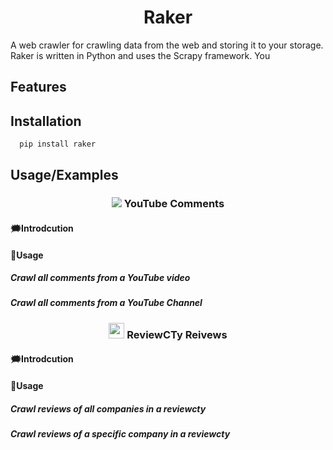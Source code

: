 # <div align="center">Raker</div>

A web crawler for crawling data from the web and storing it to your storage. Raker is written in Python and uses the Scrapy framework.
You 

## Features

## Installation

```bash
  pip install raker
```

## Usage/Examples

### <div align="center">![](https://www.gstatic.com/youtube/img/watch/yt_favicon.png) YouTube Comments</div>

#### 🗯️Introdcution

#### 📖Usage

##### Crawl all comments from a YouTube video

##### Crawl all comments from a YouTube Channel

### <div align="center"><img src="https://reviewcty.net/Content/img/reviewcongty-favicon.png" width="25"/> ReviewCTy Reivews</div>

#### 🗯️Introdcution

#### 📖Usage

##### Crawl reviews of all companies in a reviewcty

##### Crawl reviews of a specific company in a reviewcty
